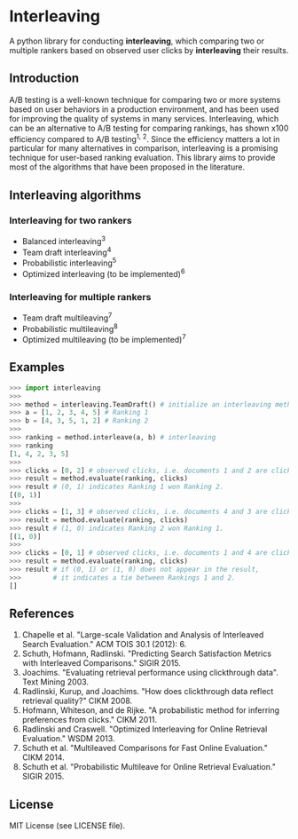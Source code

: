 # Interleaving
A python library for conducting **interleaving**, which comparing two or multiple rankers based on observed user clicks by **interleaving** their results.

## Introduction
A/B testing is a well-known technique for comparing two or more systems based on user behaviors in a production environment,
and has been used for improving the quality of systems in many services.
Interleaving, which can be an alternative to A/B testing for comparing rankings, has shown x100 efficiency compared to A/B testing<sup>1, 2</sup>.
Since the efficiency matters a lot in particular for many alternatives in comparison, interleaving is a promising technique for user-based ranking evaluation.
This library aims to provide most of the algorithms that have been proposed in the literature.


## Interleaving algorithms

### Interleaving for two rankers

- Balanced interleaving<sup>3</sup>
- Team draft interleaving<sup>4</sup>
- Probabilistic interleaving<sup>5</sup>
- Optimized interleaving (to be implemented)<sup>6</sup>

### Interleaving for multiple rankers
- Team draft multileaving<sup>7</sup>
- Probabilistic multileaving<sup>8</sup>
- Optimized multileaving (to be implemented)<sup>7</sup>

## Examples
```python
>>> import interleaving
>>>
>>> method = interleaving.TeamDraft() # initialize an interleaving method
>>> a = [1, 2, 3, 4, 5] # Ranking 1
>>> b = [4, 3, 5, 1, 2] # Ranking 2
>>>
>>> ranking = method.interleave(a, b) # interleaving
>>> ranking
[1, 4, 2, 3, 5]
>>>
>>> clicks = [0, 2] # observed clicks, i.e. documents 1 and 2 are clicked
>>> result = method.evaluate(ranking, clicks)
>>> result # (0, 1) indicates Ranking 1 won Ranking 2.
[(0, 1)]
>>>
>>> clicks = [1, 3] # observed clicks, i.e. documents 4 and 3 are clicked
>>> result = method.evaluate(ranking, clicks)
>>> result # (1, 0) indicates Ranking 2 won Ranking 1.
[(1, 0)]
>>>
>>> clicks = [0, 1] # observed clicks, i.e. documents 1 and 4 are clicked
>>> result = method.evaluate(ranking, clicks)
>>> result # if (0, 1) or (1, 0) does not appear in the result, 
>>>        # it indicates a tie between Rankings 1 and 2.
[]
```

## References
1. Chapelle et al. "Large-scale Validation and Analysis of Interleaved Search Evaluation." ACM TOIS 30.1 (2012): 6.
2. Schuth, Hofmann, Radlinski. "Predicting Search Satisfaction Metrics with Interleaved Comparisons." SIGIR 2015.
3. Joachims. "Evaluating retrieval performance using clickthrough data". Text Mining 2003.
4. Radlinski, Kurup, and Joachims. "How does clickthrough data reflect retrieval quality?" CIKM 2008.
5. Hofmann, Whiteson, and de Rijke. "A probabilistic method for inferring preferences from clicks." CIKM 2011.
6. Radlinski and Craswell. "Optimized Interleaving for Online Retrieval Evaluation." WSDM 2013.
7. Schuth et al. "Multileaved Comparisons for Fast Online Evaluation." CIKM 2014.
8. Schuth et al. "Probabilistic Multileave for Online Retrieval Evaluation." SIGIR 2015.

## License
MIT License (see LICENSE file).
